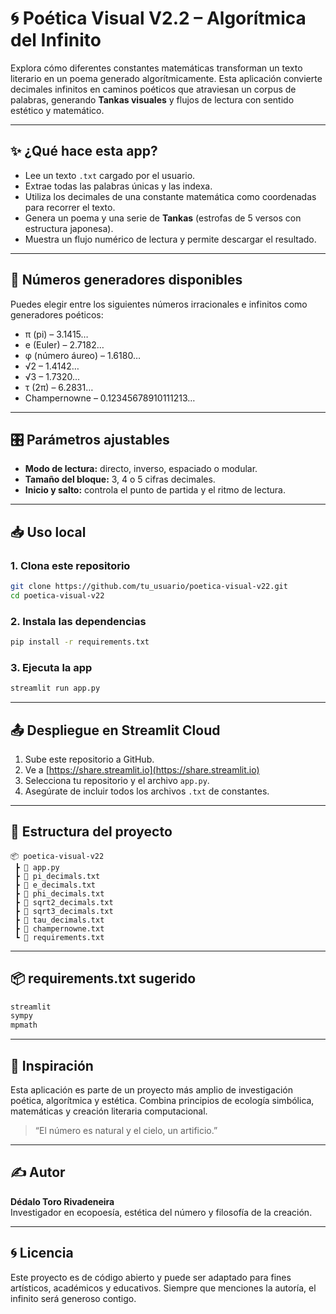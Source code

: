 # 🌀 Poética Visual V2.2 – Algorítmica del Infinito

Explora cómo diferentes constantes matemáticas transforman un texto literario en un poema generado algorítmicamente. Esta aplicación convierte decimales infinitos en caminos poéticos que atraviesan un corpus de palabras, generando **Tankas visuales** y flujos de lectura con sentido estético y matemático.

---

## ✨ ¿Qué hace esta app?

- Lee un texto `.txt` cargado por el usuario.
- Extrae todas las palabras únicas y las indexa.
- Utiliza los decimales de una constante matemática como coordenadas para recorrer el texto.
- Genera un poema y una serie de **Tankas** (estrofas de 5 versos con estructura japonesa).
- Muestra un flujo numérico de lectura y permite descargar el resultado.

---

## 📐 Números generadores disponibles

Puedes elegir entre los siguientes números irracionales e infinitos como generadores poéticos:

- π (pi) – 3.1415…
- e (Euler) – 2.7182…
- φ (número áureo) – 1.6180…
- √2 – 1.4142…
- √3 – 1.7320…
- τ (2π) – 6.2831…
- Champernowne – 0.12345678910111213…

---

## 🎛️ Parámetros ajustables

- **Modo de lectura:** directo, inverso, espaciado o modular.
- **Tamaño del bloque:** 3, 4 o 5 cifras decimales.
- **Inicio y salto:** controla el punto de partida y el ritmo de lectura.

---

## 📥 Uso local

### 1. Clona este repositorio
```bash
git clone https://github.com/tu_usuario/poetica-visual-v22.git
cd poetica-visual-v22
```

### 2. Instala las dependencias
```bash
pip install -r requirements.txt
```

### 3. Ejecuta la app
```bash
streamlit run app.py
```

---

## 📤 Despliegue en Streamlit Cloud

1. Sube este repositorio a GitHub.
2. Ve a [https://share.streamlit.io](https://share.streamlit.io)
3. Selecciona tu repositorio y el archivo `app.py`.
4. Asegúrate de incluir todos los archivos `.txt` de constantes.

---

## 📁 Estructura del proyecto

```
📦 poetica-visual-v22
 ┣ 📜 app.py
 ┣ 📜 pi_decimals.txt
 ┣ 📜 e_decimals.txt
 ┣ 📜 phi_decimals.txt
 ┣ 📜 sqrt2_decimals.txt
 ┣ 📜 sqrt3_decimals.txt
 ┣ 📜 tau_decimals.txt
 ┣ 📜 champernowne.txt
 ┗ 📜 requirements.txt
```

---

## 📦 requirements.txt sugerido

```txt
streamlit
sympy
mpmath
```

---

## 🧠 Inspiración

Esta aplicación es parte de un proyecto más amplio de investigación poética, algorítmica y estética. Combina principios de ecología simbólica, matemáticas y creación literaria computacional.

> “El número es natural y el cielo, un artificio.”

---

## ✍️ Autor

**Dédalo Toro Rivadeneira**  
Investigador en ecopoesía, estética del número y filosofía de la creación.

---

## 🌀 Licencia

Este proyecto es de código abierto y puede ser adaptado para fines artísticos, académicos y educativos. Siempre que menciones la autoría, el infinito será generoso contigo.
